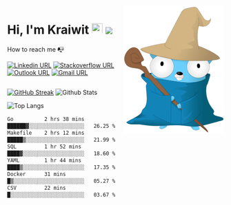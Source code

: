 <img align="right" width="235" src="https://github.com/arsmn/arsmn/blob/main/magician_gopher.png">

# Hi, I'm Kraiwit <img src="https://media.giphy.com/media/hvRJCLFzcasrR4ia7z/giphy.gif" width="25px" height="25px"> ![](https://komarev.com/ghpvc/?username=parlarlax&label=PROFILE+VIEWS)

How to reach me :mailbox_with_no_mail:

[![Linkedin URL](https://img.shields.io/badge/LinkedIn-0077B5?style=for-the-badge&logo=linkedin&logoColor=white)](https://www.linkedin.com/in/kraiwit-tongkul-545b0b64/)
[![Stackoverflow URL](https://img.shields.io/badge/Stackoverflow-ef8236?style=for-the-badge&logo=stackoverflow&logoColor=white)](https://stackoverflow.com/users/15555894/lax-tongkul)
[![Outlook URL](https://img.shields.io/badge/Outlook-0078D4?style=for-the-badge&logo=microsoft-outlook&logoColor=white)](mailto:lax.ltk@outlook.com)
[![Gmail URL](https://img.shields.io/badge/Gmail-D14836?style=for-the-badge&logo=gmail&logoColor=white)](mailto:lax.ltk@gmail.com)




##
[![GitHub Streak](https://github-readme-streak-stats.herokuapp.com?user=parlarlax&theme=dark)](https://git.io/streak-stats)
![Github Stats](https://github-readme-stats.vercel.app/api?username=parlarlax&show_icons=true&theme=github_dark&include_all_commits=true&custom_title=GitHub%20Stats)

![Top Langs](https://github-readme-stats.vercel.app/api/top-langs/?username=parlarlax&hide=css,html&theme=github_dark&layout=compact)

<!--START_SECTION:waka-->

```text
Go          2 hrs 38 mins   ██████▓░░░░░░░░░░░░░░░░░░   26.25 %
Makefile    2 hrs 12 mins   █████▒░░░░░░░░░░░░░░░░░░░   21.99 %
SQL         1 hr 52 mins    ████▓░░░░░░░░░░░░░░░░░░░░   18.60 %
YAML        1 hr 44 mins    ████▒░░░░░░░░░░░░░░░░░░░░   17.35 %
Docker      31 mins         █▒░░░░░░░░░░░░░░░░░░░░░░░   05.27 %
CSV         22 mins         █░░░░░░░░░░░░░░░░░░░░░░░░   03.67 %
```

<!--END_SECTION:waka-->
